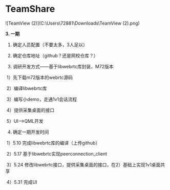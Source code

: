 # TeamShare

![TeamView (2)](C:\Users\72881\Downloads\TeamView (2).png)

**3. 一期**

1. 确定人员配置（不要太多，3人足以）

2. 确定仓库地址（github？还是网校仓库？）

3. 调研开发方式——基于libwebrtc库封装，M72版本

​    1）先下载m72版本的webrtc源码

​    2）编译libwebrtc库

​    3）编写小demo，走通1v1会话流程

​    4）提供采集桌面的接口

​    5）UI——>QML开发

4. 确定一期开发时间

​    1）5.10 完成libwebrtc库的编译（上传github） 

​    2）5.17 基于libwebrtc实现peerconnection_client

​    3）5.24 修改libwebrtc接口，提供采集桌面的接口，在2）基础上实现1v1桌面共享

​    4）5.31 完成UI